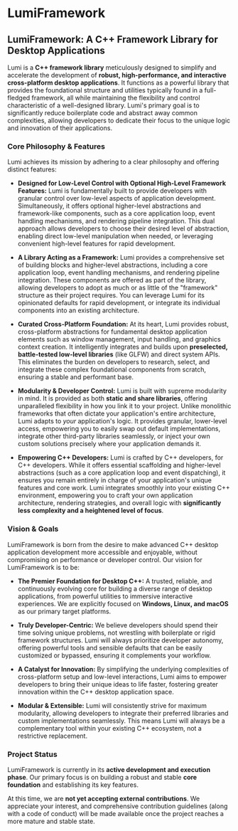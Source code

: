 # LumiFramework

## LumiFramework: A C++ Framework Library for Desktop Applications

Lumi is a **C++ framework library** meticulously designed to simplify and accelerate the development of **robust,
high-performance, and interactive cross-platform desktop applications**. It functions as a powerful library that
provides the foundational structure and utilities typically found in a full-fledged framework, all while maintaining the
flexibility and control characteristic of a well-designed library. Lumi's primary goal is to significantly reduce
boilerplate code and abstract away common complexities, allowing developers to dedicate their focus to the unique logic
and innovation of their applications.

### Core Philosophy & Features

Lumi achieves its mission by adhering to a clear philosophy and offering distinct features:

* **Designed for Low-Level Control with Optional High-Level Framework Features:** Lumi is fundamentally built to provide
  developers with granular control over low-level aspects of application development. Simultaneously, it offers optional
  higher-level abstractions and framework-like components, such as a core application loop, event handling mechanisms,
  and rendering pipeline integration. This dual approach allows developers to choose their desired level of abstraction,
  enabling direct low-level manipulation when needed, or leveraging convenient high-level features for rapid
  development.

* **A Library Acting as a Framework:** Lumi provides a comprehensive set of building blocks and higher-level
  abstractions, including a core application loop, event handling mechanisms, and rendering pipeline integration. These
  components are offered as part of the library, allowing developers to adopt as much or as little of the "framework"
  structure as their project requires. You can leverage Lumi for its opinionated defaults for rapid development, or
  integrate its individual components into an existing architecture.

* **Curated Cross-Platform Foundation:** At its heart, Lumi provides robust, cross-platform abstractions for fundamental
  desktop application elements such as window management, input handling, and graphics context creation. It
  intelligently integrates and builds upon **preselected, battle-tested low-level libraries** (like GLFW) and direct
  system APIs. This eliminates the burden on developers to research, select, and integrate these complex foundational
  components from scratch, ensuring a stable and performant base.

* **Modularity & Developer Control:** Lumi is built with supreme modularity in mind. It is provided as both **static and
  share libraries**, offering unparalleled flexibility in how you link it to your project. Unlike monolithic frameworks
  that often dictate your application's entire architecture, Lumi adapts to *your* application's logic. It provides
  granular, lower-level access, empowering you to easily swap out default implementations, integrate other third-party
  libraries seamlessly, or inject your own custom solutions precisely where your application demands it.

* **Empowering C++ Developers:** Lumi is crafted by C++ developers, for C++ developers. While it offers essential
  scaffolding and higher-level abstractions (such as a core application loop and event dispatching), it ensures you
  remain entirely in charge of your application's unique features and core work. Lumi integrates smoothly into your
  existing C++ environment, empowering you to craft your own application architecture, rendering strategies, and overall
  logic with **significantly less complexity and a heightened level of focus**.

### Vision & Goals

LumiFramework is born from the desire to make advanced C++ desktop application development more accessible and
enjoyable, without compromising on performance or developer control. Our vision for LumiFramework is to be:

* **The Premier Foundation for Desktop C++:** A trusted, reliable, and continuously evolving core for building a diverse
  range of desktop applications, from powerful utilities to immersive interactive experiences. We are explicitly focused
  on **Windows, Linux, and macOS** as our primary target platforms.

* **Truly Developer-Centric:** We believe developers should spend their time solving unique problems, not wrestling with
  boilerplate or rigid framework structures. Lumi will always prioritize developer autonomy, offering powerful tools and
  sensible defaults that can be easily customized or bypassed, ensuring it complements your workflow.

* **A Catalyst for Innovation:** By simplifying the underlying complexities of cross-platform setup and low-level
  interactions, Lumi aims to empower developers to bring their unique ideas to life faster, fostering greater innovation
  within the C++ desktop application space.

* **Modular & Extensible:** Lumi will consistently strive for maximum modularity, allowing developers to integrate their
  preferred libraries and custom implementations seamlessly. This means Lumi will always be a complementary tool within
  your existing C++ ecosystem, not a restrictive replacement.

### Project Status

LumiFramework is currently in its **active development and execution phase**. Our primary focus is on building a robust
and stable **core foundation** and establishing its key features.

At this time, we are **not yet accepting external contributions**. We appreciate your interest, and comprehensive
contribution guidelines (along with a code of conduct) will be made available once the project reaches a more mature and
stable state.
